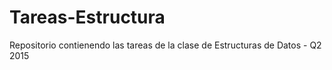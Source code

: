 # Tareas-Estructura
Repositorio contienendo las tareas de la clase de Estructuras de Datos - Q2 2015
